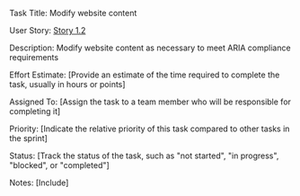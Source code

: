 Task Title: Modify website content

User Story: [Story 1.2](documentation/theme_1/initiatives/Epics/Stories/Story_1.2.md)

Description: Modify website content as necessary to meet ARIA compliance requirements

Effort Estimate: [Provide an estimate of the time required to complete the task, usually in hours or points]

Assigned To: [Assign the task to a team member who will be responsible for completing it]

Priority: [Indicate the relative priority of this task compared to other tasks in the sprint]

Status: [Track the status of the task, such as "not started", "in progress", "blocked", or "completed"]

Notes: [Include]
